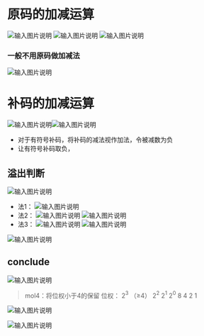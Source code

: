 


# 原码的加减运算


![输入图片说明](/imgs/2025-07-29/EvuBXvS2cCtEWqq9.png)
![输入图片说明](/imgs/2025-07-29/qpG7qbk1F0rwrrRM.png)
![输入图片说明](/imgs/2025-07-29/0rXrPyZ67R6gnaMe.png)
### 一般不用原码做加减法
![输入图片说明](/imgs/2025-08-03/1UYl3fFu59h7szPO.png)

# 补码的加减运算
![输入图片说明](/imgs/2025-07-29/YSoUevhHgfHIhVYJ.png)![输入图片说明](/imgs/2025-07-29/WooupeNLB681tjDQ.png)
- 对于有符号补码，将补码的减法视作加法，令被减数为负
- 让有符号补码取负，


## 溢出判断
![输入图片说明](/imgs/2025-07-29/trJUg97yOqqZNw0t.png)
- 法1：
![输入图片说明](/imgs/2025-07-29/3eSruyoiljTcQAQq.png)
- 法2：
![输入图片说明](/imgs/2025-07-29/iaNbE5cjDitCctVF.png)
![输入图片说明](/imgs/2025-07-29/YepxiVfL4bvtbac4.png)
- 法3：
![输入图片说明](/imgs/2025-07-29/7VZM8vi4BTnZihRM.png)
![输入图片说明](/imgs/2025-07-29/H97dUskSKrsDVw1l.png)

![输入图片说明](/imgs/2025-08-03/pUkEl2YJBLC45M3d.png)
## conclude
![输入图片说明](/imgs/2025-07-29/Sw3qmt5J8LK1n8yI.png)
>mol4：将位权小于4的保留
位权：
2$^3$ （≥4）   2$^2$ 2$^1$ 2$^0$
8 4 2 1
  
  ![输入图片说明](/imgs/2025-07-29/l8bVBrUe3rRaxIzy.png)
  
![输入图片说明](/imgs/2025-07-29/ZFus57wT0UMPHvrS.png)
<!--stackedit_data:
eyJoaXN0b3J5IjpbMTMzNzE5NzkwOSw2NTMxNDEyNTQsMTc5MT
A5NDMwMSwtMTUyMjc0NzUxMSwtMTY1MzQ5NDkyMyw0NDA5MDU2
MTldfQ==
-->